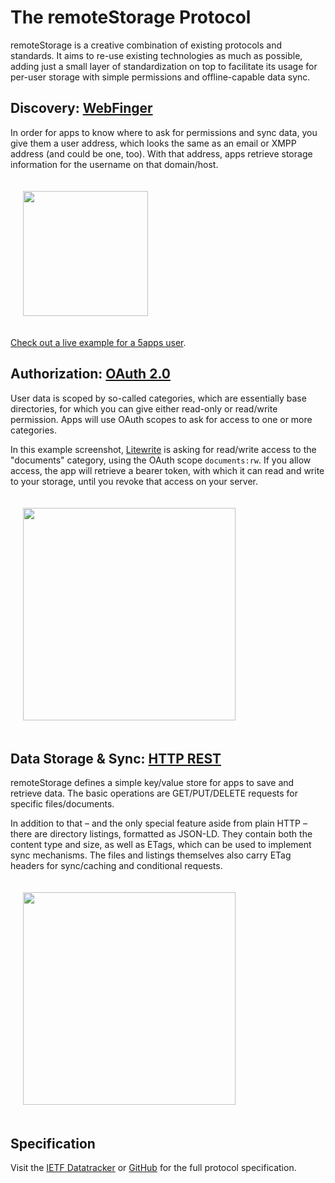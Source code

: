 # The remoteStorage Protocol

remoteStorage is a creative combination of existing protocols and standards. It
aims to re-use existing technologies as much as possible, adding just a small
layer of standardization on top to facilitate its usage for per-user storage
with simple permissions and offline-capable data sync.

## Discovery: [WebFinger](https://webfinger.net/)

In order for apps to know where to ask for permissions and sync data, you
give them a user address, which looks the same as an email or XMPP address
(and could be one, too). With that address, apps retrieve storage information
for the username on that domain/host.

<img src="/img/webfinger-connect.png"
     role="presentation" style="height: 200px; padding: 20px;" />

[Check out a live example for a 5apps
user](https://client.webfinger.net/lookup?resource=tony%405apps.com).

## Authorization: [OAuth 2.0](https://oauth.net/)

User data is scoped by so-called categories, which are essentially base
directories, for which you can give either read-only or read/write permission.
Apps will use OAuth scopes to ask for access to one or more categories.

In this example screenshot, [Litewrite](https://litewrite.net/) is asking for
read/write access to the "documents" category, using the OAuth scope
`documents:rw`. If you allow access, the app will retrieve a bearer token, with
which it can read and write to your storage, until you revoke that access on
your server.

<img src="/img/oauth-dialog.png"
     role="presentation" style="height: 340px; padding: 20px;" />

## Data Storage & Sync: [HTTP REST](https://en.wikipedia.org/wiki/Representational_state_transfer)

remoteStorage defines a simple key/value store for apps to save and retrieve
data. The basic operations are GET/PUT/DELETE requests for specific
files/documents.

In addition to that – and the only special feature aside from plain HTTP –
there are directory listings, formatted as JSON-LD. They contain both the
content type and size, as well as ETags, which can be used to implement sync
mechanisms. The files and listings themselves also carry ETag headers for
sync/caching and conditional requests.

<img src="/img/screenshot-folder-description.png"
     role="presentation" style="height: 340px; padding: 20px;" />

## Specification

Visit the [IETF
Datatracker](https://datatracker.ietf.org/doc/html/draft-dejong-remotestorage)
or [GitHub](https://github.com/remotestorage/spec) for the full protocol
specification.
